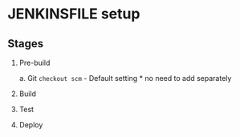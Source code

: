 # JENKINSFILE setup

## Stages

1. Pre-build

    a. Git `checkout scm` - Default setting * no need to add separately

2. Build

3. Test

4. Deploy



